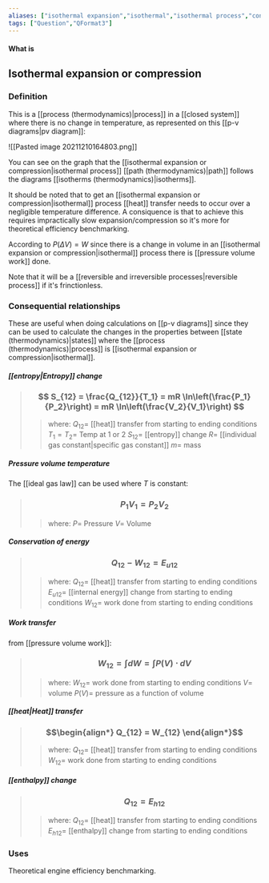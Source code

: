 ```yaml
---
aliases: ["isothermal expansion","isothermal","isothermal process","constant temperature process","isothermal compression"]
tags: ["Question","QFormat3"]
---
```


#### What is
## Isothermal expansion or compression
### Definition
This is a [[process (thermodynamics)|process]] in a [[closed system]] where there is no change in temperature, as represented on this [[p-v diagrams|pv diagram]]:

![[Pasted image 20211210164803.png]]

You can see on the graph that the [[isothermal expansion or compression|isothermal process]] [[path (thermodynamics)|path]] follows the diagrams [[isotherms (thermodynamics)|isotherms]].

It should be noted that to get an [[isothermal expansion or compression|isothermal]] process [[heat]] transfer needs to occur over a negligible temperature difference. A consiquence is that to achieve this requires impractically slow expansion/compression so it's more for theoretical efficiency benchmarking.

According to $P(\Delta V)=W$ since there is a change in volume in an [[isothermal expansion or compression|isothermal]] process there is [[pressure volume work]] done.

Note that it will be a [[reversible and irreversible processes|reversible process]] if it's frinctionless.

### Consequential relationships
These are useful when doing calculations on [[p-v diagrams]] since they can be used to calculate the changes in the properties between [[state (thermodynamics)|states]] where the [[process (thermodynamics)|process]] is [[isothermal expansion or compression|isothermal]].

##### [[entropy|Entropy]] change

> ### $$ S_{12} = \frac{Q_{12}}{T_1} = mR \ln\left(\frac{P_1}{P_2}\right) = mR \ln\left(\frac{V_2}{V_1}\right) $$ 
>> where:
>> $Q_{12}=$ [[heat]] transfer from starting to ending conditions
>> $T_1=T_2=$ Temp at 1 or 2
>> $S_{12}=$ [[entropy]] change
>> $R=$ [[individual gas constant|specific gas constant]]
>> $m=$ mass

##### Pressure volume temperature
The [[ideal gas law]] can be used where $T$ is constant:
> ### $$ P_1 V_1 = P_2 V_2 $$ 
>> where:
>> $P=$ Pressure
>> $V=$ Volume

##### Conservation of energy
> ### $$ Q_{12} - W_{12} = E_{u12} $$ 
>> where:
>> $Q_{12}=$ [[heat]] transfer from starting to ending conditions
>> $E_{u12}=$ [[internal energy]] change from starting to ending conditions
>> $W_{12}=$ work done from starting to ending conditions

##### Work transfer
from [[pressure volume work]]:
> ### $$ W_{12} = \int dW = \int P(V) \cdot dV $$ 
>> where:
>> $W_{12}=$ work done from starting to ending conditions
>> $V=$ volume
>> $P(V)=$ pressure as a function of volume

##### [[heat|Heat]] transfer
> ### $$\begin{align*} Q_{12} =  W_{12} \end{align*}$$
>> where:
>> $Q_{12}=$ [[heat]] transfer from starting to ending conditions
>> $W_{12}=$ work done from starting to ending conditions

##### [[enthalpy]] change
> ### $$ Q_{12} = E_{h12} $$ 
>> where:
>> $Q_{12}=$ [[heat]] transfer from starting to ending conditions
>> $E_{h12}=$ [[enthalpy]] change from starting to ending conditions

### Uses
Theoretical engine efficiency benchmarking.